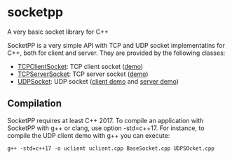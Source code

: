# socketpp
A very basic socket library for C++

SocketPP is a very simple API with TCP and UDP socket implementatins for C++, both for client and server. They are provided by the following classes:
* [TCPClientSocket](TCPBaseSocket.h#L39): TCP client socket ([demo](client.cpp))
* [TCPServerSocket](TCPBaseSocket.h#L73): TCP server socket ([demo](server.cpp))
* [UDPSocket](UDPSocket.h#L22): UDP socket ([client demo](uclient.cpp) and [server demo](userver.cpp))

## Compilation

SocketPP requires at least C++ 2017. To compile an application with SocketPP with g++ or clang, use option -std=c++17. For instance, to compile the UDP client demo with g++ you can execute:

```
g++ -std=c++17 -o uclient uclient.cpp BaseSocket.cpp UDPSOcket.cpp
```
